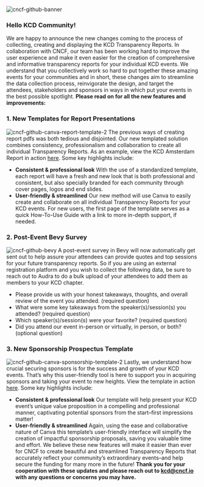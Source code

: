 ![cncf-github-banner](https://user-images.githubusercontent.com/120522554/235255110-7009187d-124a-4e95-aab8-61e83dac2c1b.jpg)
### Hello KCD Community! 
We are happy to announce the new changes coming to the process of collecting, creating and displaying the KCD Transparency Reports. 
In collaboration with CNCF, our team has been working hard to improve the user experience and make it even easier for the creation of comprehensive and informative transparency reports for your individual KCD events. We understand that you collectively work so hard to put together these amazing events for your communities and in short, these changes aim to streamline the data collection process, reinvigorate the design, and target the attendees, stakeholders and sponsors in ways in which put your events in the best possible spotlight.
**Please read on for all the new features and improvements:**
###  1. New Templates for Report Presentations
![cncf-github-canva-report-template-2](https://user-images.githubusercontent.com/120522554/235260854-df4b793b-a7a8-42bc-9c62-14fde99b38a7.jpg)
The previous ways of creating report pdfs was both tedious and disjointed. Our new templated solution combines consistency, professionalism and collaboration to create all individual Transparency Reports. As an example, view the KCD Amsterdam Report in action [here](https://www.canva.com/design/DAFjwFjrS4s/-YGyJsYQj0xX_gr1A7wZBA/view?utm_content=DAFjwFjrS4s&utm_campaign=designshare&utm_medium=link&utm_source=homepage_design_menu). Some key highlights include:
- **Consistent & professional look**
With the use of a standardized template, each report will have a fresh and new look that is both professional and consistent, but also specially branded for each community through cover pages, logos and end slides.
- **User-friendly & streamlined**
Our new method will use Canva to easily create and collaborate on all individual Transparency Reports for your KCD events. For new users, the first page of the template serves as a quick How-To-Use Guide with a link to more in-depth support, if needed.
###  2. Post-Event Bevy Survey
![cncf-github-bevy](https://github.com/joellelawrence/KCD-Transparency-Report-Updates/assets/120522554/7abcdac9-3a5b-4631-806e-9c1424cff7b5)
A post-event survey in Bevy will now automatically get sent out to help assure your attendees can provide quotes and top sessions for your future transparency reports. So if you are using an external registration platform and you wish to collect the following data, be sure to reach out to Audra to do a bulk upload of your attendees to add them as members to your KCD chapter.
- Please provide us with your honest takeaways, thoughts, and overall review of the event you attended. (required question)
- What were some key takeaways from the speaker(s)/session(s) you attended? (required question)
- Which speaker(s)/session(s) were your favorite? (required question)
- Did you attend our event in-person or virtually, in person, or both? (optional question)
###  3. New Sponsorship Prospectus Template
![cncf-github-canva-sponsorship-template-2](https://github.com/joellelawrence/KCD-Transparency-Report-Updates/assets/120522554/506b9802-e1e2-4e77-ae7f-3f6d1bdcd9aa)
Lastly, we understand how crucial securing sponsors is for the success and growth of your KCD events. That’s why this user-friendly tool is here to support you in acquiring sponsors and taking your event to new heights. View the template in action [here](https://www.canva.com/design/DAFmS5qGEfM/k_KSg6kEjuMmhkWxWVZzKA/edit?utm_content=DAFmS5qGEfM&utm_campaign=designshare&utm_medium=link2&utm_source=sharebutton). Some key highlights include:
- **Consistent & professional look**
Our template will help present your KCD event’s unique value proposition in a compelling and professional manner, captivating potential sponsors from the start–first impressions matter!
- **User-friendly & streamlined**
Again, using the ease and collaborative nature of Canva this template’s user-friendly interface will simplify the creation of impactful sponsorship proposals, saving you valuable time and effort.
We believe these new features will make it easier than ever for CNCF to create beautiful and streamlined Transparency Reports that accurately reflect your community’s extraordinary events–and help secure the funding for many more in the future! 
**Thank you for your cooperation with these updates and please reach out to [kcd@cncf.io](mailto:kcd@cncf.io) with any questions or concerns you may have.**
